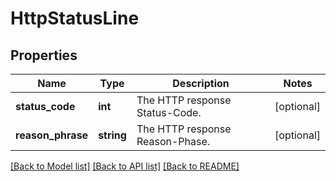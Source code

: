 # HttpStatusLine

## Properties
Name | Type | Description | Notes
------------ | ------------- | ------------- | -------------
**status_code** | **int** | The HTTP response Status-Code. | [optional] 
**reason_phrase** | **string** | The HTTP response Reason-Phase. | [optional] 

[[Back to Model list]](../README.md#documentation-for-models) [[Back to API list]](../README.md#documentation-for-api-endpoints) [[Back to README]](../README.md)


